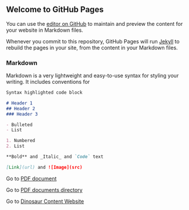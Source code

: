 ## Welcome to GitHub Pages

You can use the [editor on GitHub](https://github.com/christina-niegel/demo-docs/edit/gh-pages/index.md) to maintain and preview the content for your website in Markdown files.

Whenever you commit to this repository, GitHub Pages will run [Jekyll](https://jekyllrb.com/) to rebuild the pages in your site, from the content in your Markdown files.

### Markdown

Markdown is a very lightweight and easy-to-use syntax for styling your writing. It includes conventions for

```markdown
Syntax highlighted code block

# Header 1
## Header 2
### Header 3

- Bulleted
- List

1. Numbered
2. List

**Bold** and _Italic_ and `Code` text

[Link](url) and ![Image](src)
```


Go to [PDF document](content-pdfs/Dinosaur_Wikipedia_Article.pdf)

Go to [PDF documents directory](content-pdfs)

Go to [Dinosaur Content Website](content-dinos/dinos.md)
